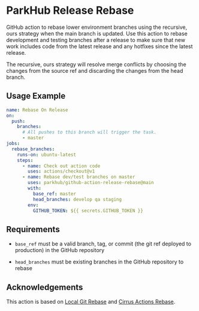 ParkHub Release Rebase
======================

GitHub action to rebase lower environment branches using the recursive, ours
strategy when the main branch is updated. Use this action to rebase development
and testing branches after a release to make sure that new work includes code
from the latest release and any hotfixes since the latest release.

The recursive, ours strategy will resolve merge conflicts by choosing the
changes from the source ref and discarding the changes from the head branch.

Usage Example
-------------

```yaml
name: Rebase On Release
on:
  push:
    branches:
      # All pushes to this branch will trigger the task.
      - master
jobs:
  rebase_branches:
    runs-on: ubuntu-latest
    steps:
      - name: Check out action code
        uses: actions/checkout@v1
      - name: Rebase dev/test branches on master
        uses: parkhub/github-action-release-rebase@main
        with:
          base_ref: master
          head_branches: develop qa staging
        env:
          GITHUB_TOKEN: ${{ secrets.GITHUB_TOKEN }}
```

Requirements
------------

- `base_ref` must be a valid branch, tag, or commit (the git ref deployed to
	production) in the GitHub repository
* `head_branches` must be existing branches in the GitHub repository to rebase

Acknowledgements
----------------

This action is based on [Local Git
Rebase](https://github.com/marketplace/actions/local-git-rebase) and [Cirrus
Actions Rebase](https://github.com/marketplace/actions/automatic-rebase).
